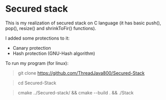 # Secured stack
This is my realization of secured stack on C language (it has basic push(), pop(), resize() and shrinkToFir() functions).

I added some protections to it:
- Canary protection 
- Hash protection (GNU-Hash algorithm)

To run my program (for linux):
> git clone https://github.com/ThreadJava800/Secured-Stack

> cd Secured-Stack

> cmake ../Secured-stack/ && cmake --build . && ./Stack